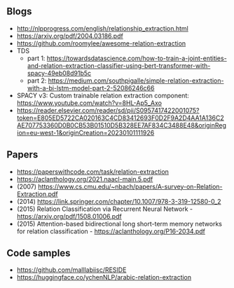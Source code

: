 ## Blogs

- http://nlpprogress.com/english/relationship_extraction.html
- https://arxiv.org/pdf/2004.03186.pdf
- https://github.com/roomylee/awesome-relation-extraction
- TDS
  - part 1: https://towardsdatascience.com/how-to-train-a-joint-entities-and-relation-extraction-classifier-using-bert-transformer-with-spacy-49eb08d91b5c
  - part 2: https://medium.com/southpigalle/simple-relation-extraction-with-a-bi-lstm-model-part-2-52086246c66
- SPACY v3: Custom trainable relation extraction component: https://www.youtube.com/watch?v=8HL-Ap5_Axo
- https://reader.elsevier.com/reader/sd/pii/S0957417422001075?token=E805ED5722CA020163C4CD83412693F0D2F9A2D4AA1A136C2AE707753360D0B0CB53B01510D5B328EE7AF834C3488E48&originRegion=eu-west-1&originCreation=20230101111926


## Papers

- https://paperswithcode.com/task/relation-extraction
- https://aclanthology.org/2021.naacl-main.5.pdf
- (2007) https://www.cs.cmu.edu/~nbach/papers/A-survey-on-Relation-Extraction.pdf
- (2014) https://link.springer.com/chapter/10.1007/978-3-319-12580-0_2
- (2015) Relation Classification via Recurrent Neural Network - https://arxiv.org/pdf/1508.01006.pdf
- (2015) Attention-based bidirectional long short-term memory networks for relation classification - https://aclanthology.org/P16-2034.pdf

## Code samples

- https://github.com/malllabiisc/RESIDE
- https://huggingface.co/ychenNLP/arabic-relation-extraction